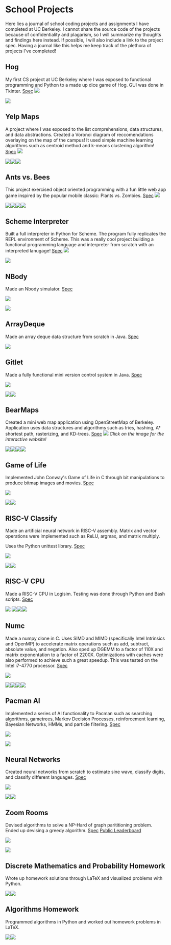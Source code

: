 # School Projects
Here lies a journal of school coding projects and assignments I have completed at UC Berkeley. I cannot share the source code of the projects because of confidentiality and plagarism, so I will summarize my thoughts and findings here instead. If possible, I will also include a link to the project spec. Having a journal like this helps me keep track of the plethora of projects I've completed!

## Hog
My first CS project at UC Berkeley where I was exposed to functional programming and Python to a made up dice game of Hog. GUI was done in Tkinter. [Spec](https://inst.eecs.berkeley.edu/~cs61a/sp19/proj/hog/)
![](media/hog_demo.png)

<img src="https://img.shields.io/badge/python%20-%2314354C.svg?&style=for-the-badge&logo=python&logoColor=white"/>

## Yelp Maps
A project where I was exposed to the list comprehensions, data structures, and data abstractions. Created a Voronoi diagram of reccomendations overlaying on the map of the campus! It used simple machine learning algorithms such as centroid method and k-means clustering algorithm! [Spec](https://inst.eecs.berkeley.edu/~cs61a/sp19/proj/maps/)
![](media/voronoi.png)

<img src="https://img.shields.io/badge/python%20-%2314354C.svg?&style=for-the-badge&logo=python&logoColor=white"/><img src="https://img.shields.io/badge/html5%20-%23E34F26.svg?&style=for-the-badge&logo=html5&logoColor=white"/><img src="https://img.shields.io/badge/javascript%20-%23323330.svg?&style=for-the-badge&logo=javascript&logoColor=%23F7DF1E"/>

## Ants vs. Bees
This project exercised object oriented programming with a fun little web app game inspired by the popular mobile classic: Plants vs. Zombies. [Spec](https://inst.eecs.berkeley.edu/~cs61a/sp19/proj/ants/)
![](media/ants.png)

<img src="https://img.shields.io/badge/python%20-%2314354C.svg?&style=for-the-badge&logo=python&logoColor=white"/><img src="https://img.shields.io/badge/html5%20-%23E34F26.svg?&style=for-the-badge&logo=html5&logoColor=white"/><img src="https://img.shields.io/badge/css3%20-%231572B6.svg?&style=for-the-badge&logo=css3&logoColor=white"/><img src="https://img.shields.io/badge/javascript%20-%23323330.svg?&style=for-the-badge&logo=javascript&logoColor=%23F7DF1E"/>

## Scheme Interpreter
Built a full interpreter in Python for Scheme. The program fully replicates the REPL environment of Scheme. This was a really cool project building a functional programming language and interpreter from scratch with an interpreted lanugage! [Spec](https://inst.eecs.berkeley.edu/~cs61a/sp19/proj/scheme/)
![](media/scheme.png)

<img src="https://img.shields.io/badge/python%20-%2314354C.svg?&style=for-the-badge&logo=python&logoColor=white"/>

## NBody
Made an Nbody simulator. [Spec](https://cs61bl.org/su20/projects/nbody/)

![](media/nbody.gif)

<img src="https://img.shields.io/badge/java-%23ED8B00.svg?&style=for-the-badge&logo=java&logoColor=white"/>

## ArrayDeque
Made an array deque data structure from scratch in Java. [Spec](https://cs61bl.org/su20/projects/deques/)

<img src="https://img.shields.io/badge/java-%23ED8B00.svg?&style=for-the-badge&logo=java&logoColor=white"/>

## Gitlet
Made a fully functional mini version control system in Java. [Spec](https://cs61bl.org/su20/projects/gitlet/)

![](https://cs61bl.org/su20/projects/gitlet/image/commits-and-blobs.png)

<img src="https://img.shields.io/badge/java-%23ED8B00.svg?&style=for-the-badge&logo=java&logoColor=white"/><img src="https://img.shields.io/badge/git%20-%23F05033.svg?&style=for-the-badge&logo=git&logoColor=white"/>

## BearMaps
Created a mini web map application using OpenStreetMap of Berkeley. Application uses data structures and algorithms such as tries, hashing, A* shortest path, rasterizing, and KD-trees. [Spec](https://cs61bl.org/su20/projects/bearmaps/)
[![](media/bearmaps.png)](http://bearmaps-su20-s1.herokuapp.com/map.html)
*Click on the image for the interactive website!*

<img src="https://img.shields.io/badge/java-%23ED8B00.svg?&style=for-the-badge&logo=java&logoColor=white"/><img src="https://img.shields.io/badge/html5%20-%23E34F26.svg?&style=for-the-badge&logo=html5&logoColor=white"/><img src="https://img.shields.io/badge/css3%20-%231572B6.svg?&style=for-the-badge&logo=css3&logoColor=white"/><img src="https://img.shields.io/badge/javascript%20-%23323330.svg?&style=for-the-badge&logo=javascript&logoColor=%23F7DF1E"/>

## Game of Life
Implemented John Conway's Game of Life in C through bit manipulations to produce bitmap images and movies. [Spec](https://cs61c.org/fa20/projects/proj1/)

![](media/GliderGuns.gif)

<img src="https://img.shields.io/badge/c%20-%2300599C.svg?&style=for-the-badge&logo=c&logoColor=white"/><img src="https://img.shields.io/badge/shell_script%20-%23121011.svg?&style=for-the-badge&logo=gnu-bash&logoColor=white"/>

## RISC-V Classify
Made an artificial neural network in RISC-V assembly. Matrix and vector operations were implemented such as ReLU, argmax, and matrix multiply.

Uses the Python unittest library. [Spec](https://cs61c.org/fa20/projects/proj2/)

![](https://thumbs.gfycat.com/BaggyFearlessCrocodile-max-1mb.gif)

<img src="https://img.shields.io/badge/python%20-%2314354C.svg?&style=for-the-badge&logo=python&logoColor=white"/><img src="https://img.shields.io/badge/shell_script%20-%23121011.svg?&style=for-the-badge&logo=gnu-bash&logoColor=white"/>

## RISC-V CPU
Made a RISC-V CPU in Logisim. Testing was done through Python and Bash scripts. [Spec](https://cs61c.org/fa20/projects/proj3/)

![](media/risc-v-pipeline.png)
<img src="https://img.shields.io/badge/python%20-%2314354C.svg?&style=for-the-badge&logo=python&logoColor=white"/><img src="https://img.shields.io/badge/java-%23ED8B00.svg?&style=for-the-badge&logo=java&logoColor=white"/><img src="https://img.shields.io/badge/shell_script%20-%23121011.svg?&style=for-the-badge&logo=gnu-bash&logoColor=white"/>

## Numc
Made a numpy clone in C. Uses SIMD and MIMD (specifically Intel Intrinsics and OpenMP) to accelerate matrix operations such as add, subtract, absolute value, and negation. Also sped up DGEMM to a factor of 110X and matrix exponentation to a factor of 2200X. Optimizations with caches were also performed to achieve such a great speedup. This was tested on the Intel i7-4770 processor. [Spec](https://cs61c.org/fa20/projects/proj4/)

![](media/simd.gif)

<img src="https://img.shields.io/badge/c%20-%2300599C.svg?&style=for-the-badge&logo=c&logoColor=white"/><img src="https://img.shields.io/badge/python%20-%2314354C.svg?&style=for-the-badge&logo=python&logoColor=white"/><img src="https://img.shields.io/badge/numpy%20-%23013243.svg?&style=for-the-badge&logo=numpy&logoColor=white" /><img src="https://img.shields.io/badge/shell_script%20-%23121011.svg?&style=for-the-badge&logo=gnu-bash&logoColor=white"/>

## Pacman AI
Implemented a series of AI functionality to Pacman such as searching algorithms, gametrees, Markov Decision Processes, reinforcement learning, Bayesian Networks, HMMs, and particle filtering. [Spec](https://inst.eecs.berkeley.edu/~cs188/fa20/projects/)

![](media/pacman.gif)

<img src="https://img.shields.io/badge/python%20-%2314354C.svg?&style=for-the-badge&logo=python&logoColor=white"/>

## Neural Networks
Created neural networks from scratch to estimate sine wave, classify digits, and classify different languages. [Spec](https://inst.eecs.berkeley.edu/~cs188/fa20/project5/)

![](media/digits.gif)

<img src="https://img.shields.io/badge/python%20-%2314354C.svg?&style=for-the-badge&logo=python&logoColor=white"/><img src="https://img.shields.io/badge/numpy%20-%23013243.svg?&style=for-the-badge&logo=numpy&logoColor=white" />

## Zoom Rooms
Devised algorithms to solve a NP-Hard of graph parititioning problem. Ended up devising a greedy algorithm. 
[Spec](https://github.com/Berkeley-CS170/project-fa20-skeleton)
[Public Leaderboard](https://berkeley-cs170.github.io/project-leaderboard-fa20/)

![](media/graph.png)

<img src="https://img.shields.io/badge/python%20-%2314354C.svg?&style=for-the-badge&logo=python&logoColor=white"/>

## Discrete Mathematics and Probability Homework
Wrote up homework solutions through LaTeX and visualized problems with Python.

<img src="https://img.shields.io/badge/latex%20-%23008080.svg?&style=for-the-badge&logo=latex&logoColor=white"/><img src="https://img.shields.io/badge/python%20-%2314354C.svg?&style=for-the-badge&logo=python&logoColor=white"/>

## Algorithms Homework
Programmed algorithms in Python and worked out homework problems in LaTeX.

<img src="https://img.shields.io/badge/latex%20-%23008080.svg?&style=for-the-badge&logo=latex&logoColor=white"/><img src="https://img.shields.io/badge/python%20-%2314354C.svg?&style=for-the-badge&logo=python&logoColor=white"/>
